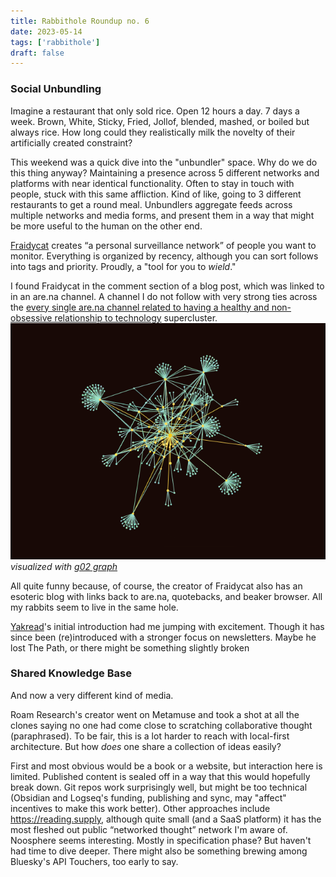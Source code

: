 ```yaml
---
title: Rabbithole Roundup no. 6
date: 2023-05-14
tags: ['rabbithole']
draft: false
---
```

### Social Unbundling 
Imagine a restaurant that only sold rice. Open 12 hours a day. 7 days a week. Brown, White, Sticky, Fried, Jollof, blended, mashed, or boiled but always rice. How long could they realistically milk the novelty of their artificially created constraint?

This weekend was a quick dive into the "unbundler" space. Why do we do this thing anyway? Maintaining a presence across 5 different networks and platforms with near identical functionality. Often to stay in touch with people, stuck with this same affliction. Kind of like, going to 3 different restaurants to get a round meal. Unbundlers aggregate feeds across multiple networks and media forms, and present them in a way that might be more useful to the human on the other end. 

[Fraidycat](https://github.com/kickscondor/fraidycat) creates “a personal surveillance network” of people you want to monitor.  Everything is organized by recency, although you can sort follows into tags and priority. Proudly, a "tool for you to _wield_."

I found Fraidycat in the comment section of a blog post, which was linked to in an are.na channel. A channel I do not follow with very strong ties 
across the [every single are.na channel related to having a healthy and non-obsessive relationship to technology](https://www.are.na/emanuel-f/every-single-are-na-channel-related-to-having-a-healthy-and-non-obsessive-relationship-to-technology) supercluster. 
![node-wire graph visualizing connection across different channels in are dot na](../../assets/arena-hr2t-supercluster.png) 
*visualized with [g02 graph](https://hardly.link/projects/g02-graph)* 

All quite funny because, of course, the creator of Fraidycat also has an esoteric blog with links back to are.na, quotebacks, and beaker browser. All my rabbits seem to live in the same hole. 

[Yakread](https://tfos.co/p/introducing-yakread/)'s initial introduction had me jumping with excitement. Though it has since been (re)introduced with a stronger focus on newsletters. Maybe he lost The Path, or there might be something slightly broken 

### Shared Knowledge Base
And now a very different kind of media. 

Roam Research's creator went on Metamuse and took a shot at all the clones saying no one had come close to scratching collaborative thought (paraphrased). To be fair, this is a lot harder to reach with local-first architecture. But how *does* one share a collection of ideas easily?

First and most obvious would be a book or a website, but interaction here is limited. Published content is sealed off in a way that this would hopefully break down. Git repos work surprisingly well, but might be too technical (Obsidian and Logseq's funding, publishing and sync, may "affect" incentives to make this work better). Other approaches include https://reading.supply, although quite small (and a SaaS platform) it has the most fleshed out public “networked thought” network I'm aware of. Noosphere seems interesting. Mostly in specification phase? But haven't had time to dive deeper. There might also be something brewing among Bluesky's API Touchers, too early to say. 
